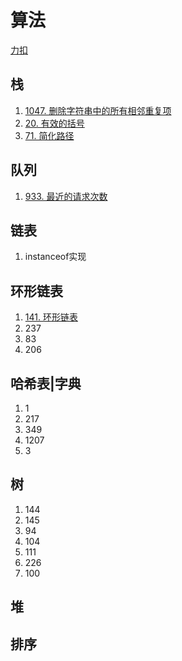# 算法
[力扣](https://leetcode.cn/)

## 栈
1. [1047. 删除字符串中的所有相邻重复项](https://leetcode.cn/problems/remove-all-adjacent-duplicates-in-string/)
2. [20. 有效的括号](https://leetcode.cn/problems/valid-parentheses/)
3. [71. 简化路径](https://leetcode.cn/problems/simplify-path/)

## 队列
1. [933. 最近的请求次数](https://leetcode.cn/problems/number-of-recent-calls/)

## 链表
1. instanceof实现

## 环形链表
1. [141. 环形链表](https://leetcode.cn/problems/linked-list-cycle/)
2. 237
3. 83
4. 206

## 哈希表|字典
1. 1
2. 217
3. 349
4. 1207
5. 3

## 树
1. 144
2. 145
3. 94
4. 104
5. 111
6. 226
7. 100

## 堆

## 排序
